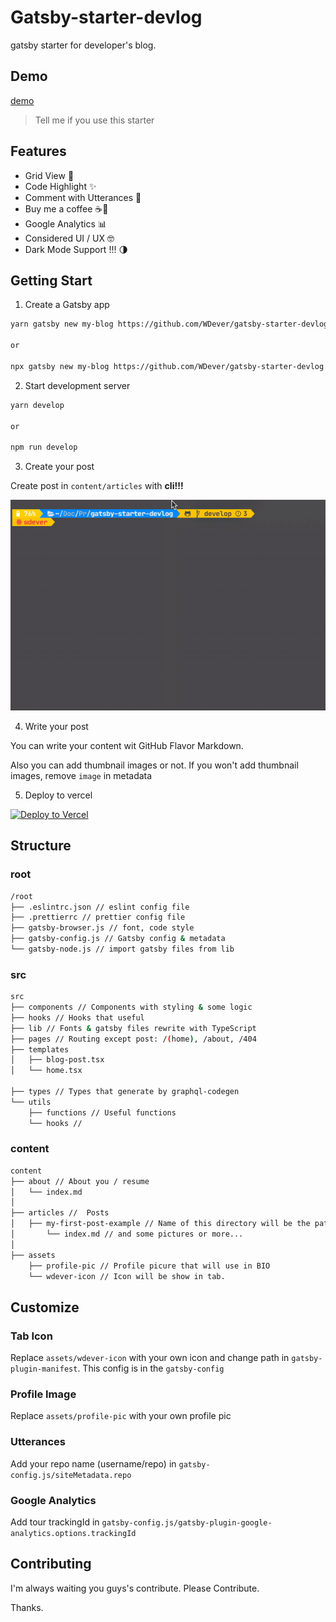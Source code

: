 # Gatsby-starter-devlog

gatsby starter for developer's blog.

## Demo

[demo](https://gatsby-starter-devlog.vercel.app/)

> Tell me if you use this starter

## Features

- Grid View 🌈
- Code Highlight ✨
- Comment with Utterances 💬
- Buy me a coffee ☕️💸
- Google Analytics 📊
- Considered UI / UX 🤓
- Dark Mode Support !!! 🌗

## Getting Start

1. Create a Gatsby app

```sh
yarn gatsby new my-blog https://github.com/WDever/gatsby-starter-devlog

or

npx gatsby new my-blog https://github.com/WDever/gatsby-starter-devlog
```

2. Start development server

```sh
yarn develop

or

npm run develop
```

3. Create your post

Create post in `content/articles` with **cli!!!**

![create-post](assets/create-post.gif)

4. Write your post

You can write your content wit GitHub Flavor Markdown.

Also you can add thumbnail images or not. If you won't add thumbnail images, remove `image` in metadata

5. Deploy to vercel

[![Deploy to Vercel](https://vercel.com/button)](https://vercel.com/import/project?template=https://github.com/WDever/gatsby-starter-develog)

## Structure

### root

```sh
/root
├── .eslintrc.json // eslint config file
├── .prettierrc // prettier config file
├── gatsby-browser.js // font, code style
├── gatsby-config.js // Gatsby config & metadata
└── gatsby-node.js // import gatsby files from lib
```

### src

```sh
src
├── components // Components with styling & some logic
├── hooks // Hooks that useful
├── lib // Fonts & gatsby files rewrite with TypeScript
├── pages // Routing except post: /(home), /about, /404
├── templates
│   ├── blog-post.tsx
│   └── home.tsx

├── types // Types that generate by graphql-codegen
└── utils
    ├── functions // Useful functions
    └── hooks //
```

### content

```sh
content
├── about // About you / resume
│   └── index.md
│
├── articles //  Posts
│   ├── my-first-post-example // Name of this directory will be the path
│       └── index.md // and some pictures or more...
│
├── assets
    ├── profile-pic // Profile picure that will use in BIO
    └── wdever-icon // Icon will be show in tab.
```

## Customize

### Tab Icon

Replace `assets/wdever-icon` with your own icon and change path in `gatsby-plugin-manifest`. This config is in the `gatsby-config`

### Profile Image

Replace `assets/profile-pic` with your own profile pic

### Utterances

Add your repo name (username/repo) in `gatsby-config.js/siteMetadata.repo`

### Google Analytics

Add tour trackingId in `gatsby-config.js/gatsby-plugin-google-analytics.options.trackingId`

## Contributing

I'm always waiting you guys's contribute. Please Contribute.

Thanks.

